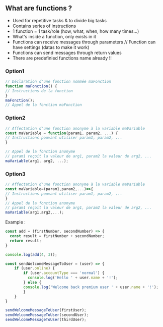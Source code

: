 ## What are functions ?

- Used for repetitive tasks & to divide big tasks
- Contains series of instructions
- 1 function = 1 task/role (how, what, when, how many times...)
- What's inside a function, only exists in it
- Functions can receive messages through parameters // Function can have settings (datas to make it work)
- Functions can send messages through return values
- There are predefinied functions name already !!

### Option1
```javascript
// Déclaration d'une fonction nommée maFonction
function maFonction() {
// Instructions de la fonction
}
maFonction(); 
// Appel de la fonction maFonction
```

### Option2
```javascript
// Affectation d'une fonction anonyme à la variable maVariable
const maVariable = function(param1, param2, ...) {
// Instructions pouvant utiliser param1, param2, ...
}

// Appel de la fonction anonyme
// param1 reçoit la valeur de arg1, param2 la valeur de arg2, ...
maVariable(arg1, arg2, ...);
```

### Option3
```javascript
// Affectation d'une fonction anonyme à la variable maVariable
const maVariable=(param1,param2,...)=>{
// Instructions pouvant utiliser param1, param2, ...
}
// Appel de la fonction anonyme
// param1 reçoit la valeur de arg1, param2 la valeur de arg2, ...
maVariable(arg1,arg2,...);
```
Example :
```javascript
const add = (firstNumber, secondNumber) => {
  const result = firstNumber + secondNumber;
  return result;
}

console.log(add(4, 3));
```

```javascript
const sendWelcomeMessageToUser = (user) => {
    if (user.online) {
        if (user.accountType === 'normal') {
          console.log('Hello ' + user.name + '!');
        } else {
        console.log('Welcome back premium user ' + user.name + '!');
        }
    }
}

sendWelcomeMessageToUser(firstUser);
sendWelcomeMessageToUser(secondUser);
sendWelcomeMessageToUser(thirdUser);
```
